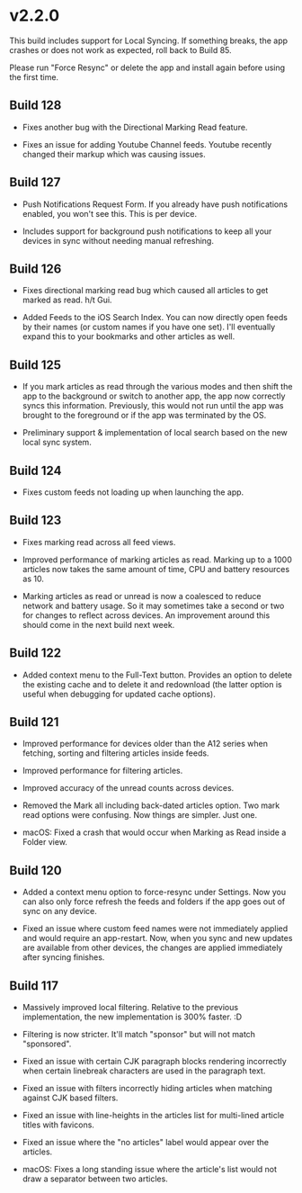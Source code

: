 # v2.2.0

This build includes support for Local Syncing. If something breaks, the app crashes or does not work as expected, roll back to Build 85. 

Please run "Force Resync" or delete the app and install again before using the first time.

## Build 128

- Fixes another bug with the Directional Marking Read feature.

- Fixes an issue for adding Youtube Channel feeds. Youtube recently changed their markup which was causing issues. 

## Build 127

- Push Notifications Request Form. If you already have push notifications enabled, you won't see this. This is per device. 

-  Includes support for background push notifications to keep all your devices in sync without needing manual refreshing. 

## Build 126

- Fixes directional marking read bug which caused all articles to get marked as read. h/t Gui. 

- Added Feeds to the iOS Search Index. You can now directly open feeds by their names (or custom names if you have one set). I'll eventually expand this to your bookmarks and other articles as well. 

## Build 125

- If you mark articles as read through the various modes and then shift the app to the background or switch to another app, the app now correctly syncs this information. Previously, this would not run until the app was brought to the foreground or if the app was terminated by the OS.  

- Preliminary support & implementation of local search based on the new local sync system. 

## Build 124 

- Fixes custom feeds not loading up when launching the app. 

## Build 123

- Fixes marking read across all feed views. 

- Improved performance of marking articles as read. Marking up to a 1000 articles now takes the same amount of time, CPU and battery resources as 10. 

- Marking articles as read or unread is now a coalesced to reduce network and battery usage. So it may sometimes take a second or two for changes to reflect across devices. An improvement around this should come in the next build next week.   

## Build 122

- Added context menu to the Full-Text button. Provides an option to delete the existing cache and to delete it and redownload (the latter option is useful when debugging for updated cache options).

## Build 121

- Improved performance for devices older than the A12 series when fetching, sorting and filtering articles inside feeds. 

- Improved performance for filtering articles.

- Improved accuracy of the unread counts across devices. 

- Removed the Mark all including back-dated articles option. Two mark read options were confusing. Now things are simpler. Just one. 

- macOS: Fixed a crash that would occur when Marking as Read inside a Folder view. 

## Build 120

- Added a context menu option to force-resync under Settings. Now you can also only force refresh the feeds and folders if the app goes out of sync on any device. 

- Fixed an issue where custom feed names were not immediately applied and would require an app-restart. Now, when you sync and new updates are available from other devices, the changes are applied immediately after syncing finishes. 

## Build 117

- Massively improved local filtering. Relative to the previous implementation, the new implementation is 300% faster. :D 

- Filtering is now stricter. It'll match "sponsor" but will not match "sponsored". 

- Fixed an issue with certain CJK paragraph blocks rendering incorrectly when certain linebreak characters are used in the paragraph text.  

- Fixed an issue with filters incorrectly hiding articles when matching against CJK based filters. 

- Fixed an issue with line-heights in the articles list for multi-lined article titles with favicons. 

- Fixed an issue where the "no articles" label would appear over the articles. 

- macOS: Fixes a long standing issue where the article's list would not draw a separator between two articles. 
